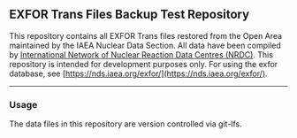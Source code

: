 ## EXFOR Trans Files Backup Test Repository
This repository contains all EXFOR Trans files restored from the Open Area maintained by the IAEA Nuclear Data Section. All data have been compiled by [International Network of Nuclear Reaction Data Centres (NRDC)](https://nds.iaea.org/nrdc/).
This repository is intended for development purposes only. For using the exfor database, see [https://nds.iaea.org/exfor/](https://nds.iaea.org/exfor/).

------------------------------------------------------------------------------

### Usage
The data files in this repository are version controlled via git-lfs.
